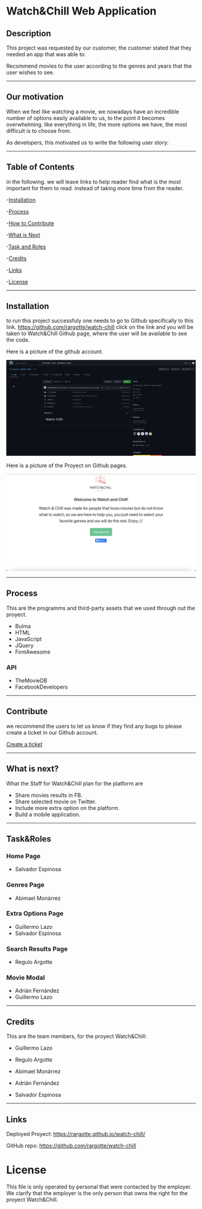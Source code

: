 # Watch&Chill Web Application

## Description
This project was requested by our customer, the customer stated that they needed an app that was able to:

Recommend movies to the user according to the genres and years that the user wishes to see.

---
## Our motivation

When we feel like watching a movie, we nowadays have an incredible number of options easily available to us, to the point it becomes overwhelming. like everything in life, the more options we have, the most difficult is to choose from. 

As developers, this motivated us to write the following user story:

---
## Table of Contents

in the following. we will leave links to help reader find what is the most important for them to read. instead of taking more time from the reader.

-[Installation](#Installation)

-[Process](#Process)

-[How to Contribute](#How_To_Contribute) 

-[What is Next](#What_is_Next)

-[Task and Roles](#Task&Roles)

-[Credits](#Credits)

-[Links](#Links)

-[License](#License)

---
## Installation

to run this project successfuly one needs to go to Github specifically to this link. https://github.com/rargotte/watch-chill click on the link and you will be taken to Watch&Chill Github page, where the user will be available to see the code. 

Here is a picture of the github account. 

![Watch and Chill repository Image](./assets/images/w&c_repo.png)

Here is a picture of the Proyect on Github pages.

![Watch and Chill web page Image](./assets/images/w&c_web_page.png)

---
## Process
This are the programms and third-party assets that we used through out the proyect.

- Bulma
- HTML
- JavaScript
- JQuery
- FontAwesome

### API
- TheMovieDB
- FacebookDevelopers

---
## Contribute
we recommend the users to let us know if they find any bugs to please create a ticket in our Github account.

[Create a ticket](https://github.com/rargotte/watch-chill/issues)

---
## What is next?
What the Staff for Watch&Chill plan for the platform are
- Share movies results in FB.
- Share selected movie on Twitter.
- Include more extra option on the platform.
- Build a mobile application.

---
## Task&Roles

### Home Page
- Salvador Espinosa

### Genres Page
- Abimael Monárrez

### Extra Options Page
- Guillermo Lazo
- Salvador Espinosa

### Search Results Page
- Regulo Argotte

### Movie Modal
- Adrián Fernández
- Guillermo Lazo

---
## Credits
This are the team members, for the proyect Watch&Chill:

- Guillermo Lazo

- Regulo Argotte

- Abimael Monárrez

- Adrián Fernández

- Salvador Espinosa

---
## Links

Deployed Proyect: https://rargotte.github.io/watch-chill/



GitHub repo: https://github.com/rargotte/watch-chill


# License

This file is only operated by personal that were contacted by the employer. We clarify that the employer is the only person that owns the right for the proyect Watch&Chill.

